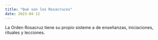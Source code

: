 ```yaml
---
title: "Qué son los Rosacruces"
date: 2023-04-12
---
```


La Orden Rosacruz tiene su propio sisteme a de enseñanzas, iniciaciones, rituales y lecciones.
